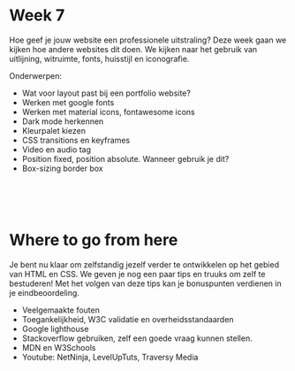 # Week 7

Hoe geef je jouw website een professionele uitstraling? Deze week gaan we kijken hoe andere websites dit doen. We kijken naar het gebruik van uitlijning, witruimte, fonts, huisstijl en iconografie.

Onderwerpen:

- Wat voor layout past bij een portfolio website?
- Werken met google fonts
- Werken met material icons, fontawesome icons
- Dark mode herkennen
- Kleurpalet kiezen
- CSS transitions en keyframes
- Video en audio tag
- Position fixed, position absolute. Wanneer gebruik je dit?
- Box-sizing border box

<br>
<br>
<br>

# Where to go from here

Je bent nu klaar om zelfstandig jezelf verder te ontwikkelen op het gebied van HTML en CSS. We geven je nog een paar tips en truuks om zelf te bestuderen! Met het volgen van deze tips kan je bonuspunten verdienen in je eindbeoordeling.

- Veelgemaakte fouten
- Toegankelijkheid, W3C validatie en overheidsstandaarden
- Google lighthouse
- Stackoverflow gebruiken, zelf een goede vraag kunnen stellen.
- MDN en W3Schools
- Youtube: NetNinja, LevelUpTuts, Traversy Media

